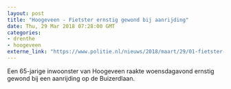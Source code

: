 ```yaml
---
layout: post
title: "Hoogeveen - Fietster ernstig gewond bij aanrijding"
date: Thu, 29 Mar 2018 07:28:00 GMT
categories: 
- drenthe 
- hoogeveen 
externe_link: "https://www.politie.nl/nieuws/2018/maart/29/01-fietster-ernstig-gewond-bij-aanrijding.html"
---
```


Een 65-jarige inwoonster van Hoogeveen raakte woensdagavond ernstig gewond bij een aanrijding op de Buizerdlaan.
